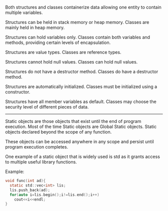 
Both structures and classes containerize data allowing one entity to contain multiple variables.

Structures can be held in stack memory or heap memory.
Classes are mainly held in heap memory.

Structures can hold variables only.
Classes contain both variables and methods, providing certain levels of encapsulation.

Structures are value types.
Classes are reference types.

Structures cannot hold null values.
Classes can hold null values.

Structures do not have a destructor method.
Classes do have a destructor method.

Structures are automatically initialized.
Classes must be initialized using a constructor.

Structures have all member variables as default.
Classes may choose the security level of different pieces of data.

---

Static objects are those objects that exist until the end of program execution.
Most of the time Static objects are Global Static objects. Static objects declared beyond the scope of any function.

These objects can be accessed anywhere in any scope and persist until program execution completes.

One example of a static object that is widely used is std as it grants access to multiple useful library functions.

Example:

```c
void func(int ad){
  static std::vec<int> lis;
  lis.push_back(ad);
  for(auto i=lis.begin();i!=lis.end();i++)
    cout<<i<<endl;
}
```
